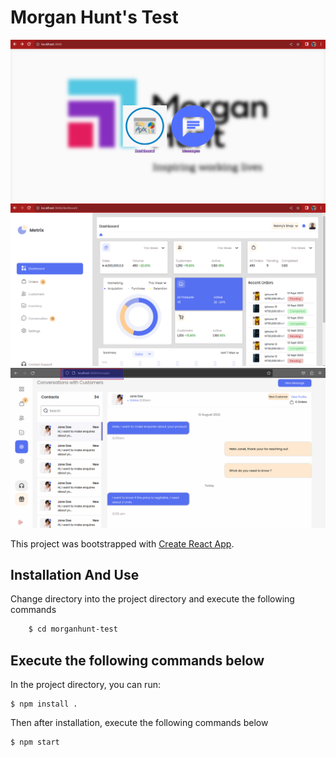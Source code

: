 # Morgan Hunt's Test

<div> 
<img src="./readmeImages/home.png">
</div>
<div>
    <img src="./readmeImages/dashboar.png">
</div>
<div>
    <img src="./readmeImages/messages.png">
</div>

This project was bootstrapped with [Create React App](https://github.com/facebook/create-react-app).

## Installation And Use

<p> Change directory into the project directory and execute the following commands </p>

```bash
    $ cd morganhunt-test
```

## Execute the following commands below

In the project directory, you can run:

```
$ npm install .
```

<p> Then after installation, execute the following commands below </p>

```
$ npm start
```
